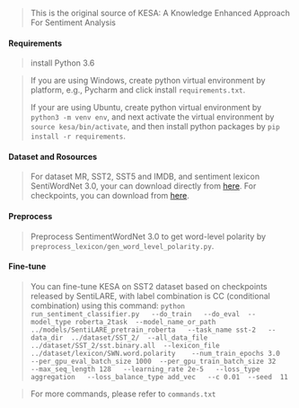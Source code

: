 > This is the original source of KESA: A Knowledge Enhanced Approach For Sentiment Analysis

#### Requirements
> install Python 3.6 

> If you are using Windows, create python virtual environment by platform, e.g., Pycharm and click install `requirements.txt`.
> 
> If your are using Ubuntu, create python virtual environment by `python3 -m venv env`, and next activate the virtual environment by `source kesa/bin/activate`, and then install python packages by `pip install -r requirements`.
 

#### Dataset and Rosources
> For dataset MR, SST2, SST5 and IMDB, and sentiment lexicon SentiWordNet 3.0, your can download directly from [here](https://bhpan.buaa.edu.cn:443/link/9F1FAE416742A4E4238452DE4C173E6A).
> For checkpoints, you can download from [here](https://huggingface.co/models).


#### Preprocess
> Preprocess SentimentWordNet 3.0 to get word-level polarity by `preprocess_lexicon/gen_word_level_polarity.py`.

#### Fine-tune
> You can fine-tune KESA on SST2 dataset based on checkpoints released by SentiLARE, with label combination is CC (conditional combination) using this command: 
> `python run_sentiment_classifier.py   --do_train   --do_eval  --model_type roberta_2task  --model_name_or_path  ../models/SentiLARE_pretrain_roberta   --task_name sst-2   --data_dir  ../dataset/SST_2/  --all_data_file   ../dataset/SST_2/sst.binary.all  --lexicon_file ../dataset/lexicon/SWN.word.polarity    --num_train_epochs 3.0   --per_gpu_eval_batch_size 1000  --per_gpu_train_batch_size 32   --max_seq_length 128   --learning_rate 2e-5   --loss_type aggregation   --loss_balance_type add_vec   --c 0.01  --seed  11`

> For more commands, please refer to `commands.txt`